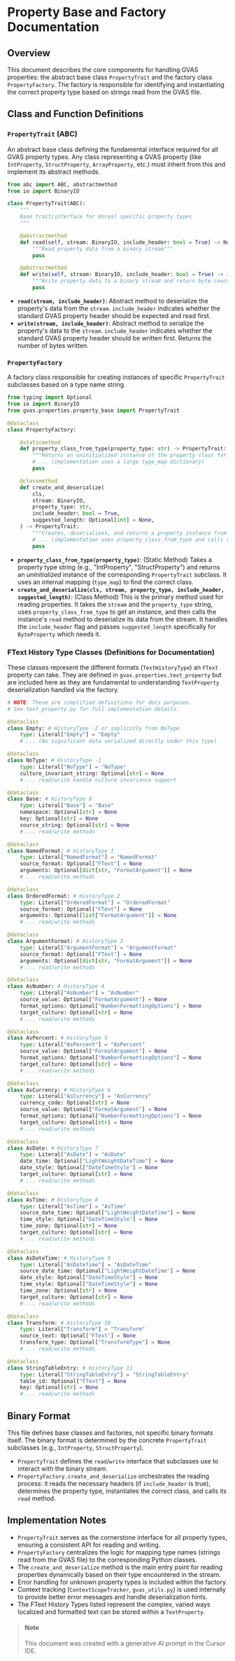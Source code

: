 # Property Base and Factory Documentation

## Overview
This document describes the core components for handling GVAS properties: the abstract base class `PropertyTrait` and the factory class `PropertyFactory`. The factory is responsible for identifying and instantiating the correct property type based on strings read from the GVAS file.

## Class and Function Definitions

### `PropertyTrait` (ABC)
An abstract base class defining the fundamental interface required for all GVAS property types. Any class representing a GVAS property (like `IntProperty`, `StructProperty`, `ArrayProperty`, etc.) must inherit from this and implement its abstract methods.

```python
from abc import ABC, abstractmethod
from io import BinaryIO

class PropertyTrait(ABC):
    """
    Base trait/interface for Unreal specific property types
    """

    @abstractmethod
    def read(self, stream: BinaryIO, include_header: bool = True) -> None:
        """Read property data from a binary stream"""
        pass

    @abstractmethod
    def write(self, stream: BinaryIO, include_header: bool = True) -> int:
        """Write property data to a binary stream and return byte count written"""
        pass
```

-   **`read(stream, include_header)`**: Abstract method to deserialize the property's data from the `stream`. `include_header` indicates whether the standard GVAS property header should be expected and read first.
-   **`write(stream, include_header)`**: Abstract method to serialize the property's data to the `stream`. `include_header` indicates whether the standard GVAS property header should be written first. Returns the number of bytes written.

### `PropertyFactory`
A factory class responsible for creating instances of specific `PropertyTrait` subclasses based on a type name string.

```python
from typing import Optional
from io import BinaryIO
from gvas.properties.property_base import PropertyTrait

@dataclass
class PropertyFactory:

    @staticmethod
    def property_class_from_type(property_type: str) -> PropertyTrait:
        """Returns an uninitialized instance of the property class for the given type name."""
        # ... (implementation uses a large type_map dictionary)
        pass

    @classmethod
    def create_and_deserialize(
        cls,
        stream: BinaryIO,
        property_type: str,
        include_header: bool = True,
        suggested_length: Optional[int] = None,
    ) -> PropertyTrait:
        """Creates, deserializes, and returns a property instance from the stream."""
        # ... (implementation uses property_class_from_type and calls read())
        pass
```

-   **`property_class_from_type(property_type)`**: (Static Method) Takes a property type string (e.g., "IntProperty", "StructProperty") and returns an *uninitialized* instance of the corresponding `PropertyTrait` subclass. It uses an internal mapping (`type_map`) to find the correct class.
-   **`create_and_deserialize(cls, stream, property_type, include_header, suggested_length)`**: (Class Method) This is the primary method used for reading properties. It takes the `stream` and the `property_type` string, uses `property_class_from_type` to get an instance, and then calls the instance's `read` method to deserialize its data from the stream. It handles the `include_header` flag and passes `suggested_length` specifically for `ByteProperty` which needs it.

### FText History Type Classes (Definitions for Documentation)

These classes represent the different formats (`TextHistoryType`) an `FText` property can take. They are defined in `gvas.properties.text_property` but are included here as they are fundamental to understanding `TextProperty` deserialization handled via the factory.

```python
# NOTE: These are simplified definitions for docs purposes.
# See text_property.py for full implementation details.

@dataclass
class Empty: # HistoryType -2 or implicitly from NoType
    type: Literal["Empty"] = "Empty"
    # ... (No significant data serialized directly under this type)

@dataclass
class NoType: # HistoryType -1
    type: Literal["NoType"] = "NoType"
    culture_invariant_string: Optional[str] = None
    # ... read/write handle culture invariance support

@dataclass
class Base: # HistoryType 0
    type: Literal["Base"] = "Base"
    namespace: Optional[str] = None
    key: Optional[str] = None
    source_string: Optional[str] = None
    # ... read/write methods

@dataclass
class NamedFormat: # HistoryType 1
    type: Literal["NamedFormat"] = "NamedFormat"
    source_format: Optional["FText"] = None
    arguments: Optional[dict[str, "FormatArgument"]] = None
    # ... read/write methods

@dataclass
class OrderedFormat: # HistoryType 2
    type: Literal["OrderedFormat"] = "OrderedFormat"
    source_format: Optional["FText"] = None
    arguments: Optional[list["FormatArgument"]] = None
    # ... read/write methods

@dataclass
class ArgumentFormat: # HistoryType 3
    type: Literal["ArgumentFormat"] = "ArgumentFormat"
    source_format: Optional["FText"] = None
    arguments: Optional[dict[str, "FormatArgument"]] = None
    # ... read/write methods

@dataclass
class AsNumber: # HistoryType 4
    type: Literal["AsNumber"] = "AsNumber"
    source_value: Optional["FormatArgument"] = None
    format_options: Optional["NumberFormattingOptions"] = None
    target_culture: Optional[str] = None
    # ... read/write methods

@dataclass
class AsPercent: # HistoryType 5
    type: Literal["AsPercent"] = "AsPercent"
    source_value: Optional["FormatArgument"] = None
    format_options: Optional["NumberFormattingOptions"] = None
    target_culture: Optional[str] = None
    # ... read/write methods

@dataclass
class AsCurrency: # HistoryType 6
    type: Literal["AsCurrency"] = "AsCurrency"
    currency_code: Optional[str] = None
    source_value: Optional["FormatArgument"] = None
    format_options: Optional["NumberFormattingOptions"] = None
    target_culture: Optional[str] = None
    # ... read/write methods

@dataclass
class AsDate: # HistoryType 7
    type: Literal["AsDate"] = "AsDate"
    date_time: Optional["LightWeightDateTime"] = None
    date_style: Optional["DateTimeStyle"] = None
    target_culture: Optional[str] = None
    # ... read/write methods

@dataclass
class AsTime: # HistoryType 8
    type: Literal["AsTime"] = "AsTime"
    source_date_time: Optional["LightWeightDateTime"] = None
    time_style: Optional["DateTimeStyle"] = None
    time_zone: Optional[str] = None
    target_culture: Optional[str] = None
    # ... read/write methods

@dataclass
class AsDateTime: # HistoryType 9
    type: Literal["AsDateTime"] = "AsDateTime"
    source_date_time: Optional["LightWeightDateTime"] = None
    date_style: Optional["DateTimeStyle"] = None
    time_style: Optional["DateTimeStyle"] = None
    time_zone: Optional[str] = None
    target_culture: Optional[str] = None
    # ... read/write methods

@dataclass
class Transform: # HistoryType 10
    type: Literal["Transform"] = "Transform"
    source_text: Optional["FText"] = None
    transform_type: Optional["TransformType"] = None
    # ... read/write methods

@dataclass
class StringTableEntry: # HistoryType 11
    type: Literal["StringTableEntry"] = "StringTableEntry"
    table_id: Optional["FText"] = None
    key: Optional[str] = None
    # ... read/write methods
```

## Binary Format

This file defines base classes and factories, not specific binary formats itself. The binary format is determined by the concrete `PropertyTrait` subclasses (e.g., `IntProperty`, `StructProperty`).

-   `PropertyTrait` defines the `read`/`write` interface that subclasses use to interact with the binary stream.
-   `PropertyFactory.create_and_deserialize` orchestrates the reading process: it reads the necessary headers (if `include_header` is true), determines the property type, instantiates the correct class, and calls its `read` method.

## Implementation Notes

-   `PropertyTrait` serves as the cornerstone interface for all property types, ensuring a consistent API for reading and writing.
-   `PropertyFactory` centralizes the logic for mapping type names (strings read from the GVAS file) to the corresponding Python classes.
-   The `create_and_deserialize` method is the main entry point for reading properties dynamically based on their type encountered in the stream.
-   Error handling for unknown property types is included within the factory.
-   Context tracking (`ContextScopeTracker`, `gvas_utils.py`) is used internally to provide better error messages and handle deserialization hints.
-   The FText History Types listed represent the complex, varied ways localized and formatted text can be stored within a `TextProperty`.

> #### Note
> This document was created with a generative AI prompt in the Cursor IDE. 